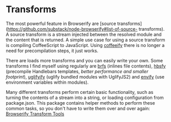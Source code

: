 # Transforms

The most powerful feature in Browserify are [source transforms](https://github.com/substack/node-browserify#list-of-source- transforms). A source transform is a stream injected between the resolved module and the content that is returned. A simple use case for using a source transform is compiling CoffeeScript to JavaScript. Using [coffeeify](https://github.com/substack/coffeeify) there is no longer a need for precompilation steps, it just works.

There are loads more transforms and you can easily write your own. Some transforms I find myself using regularly are [brfs](https://github.com/substack/brfs) (inlines file contents), [hbsfy](https://github.com/epeli/node-hbsfy) (precompile Handlebars templates, _better performance and smaller footprint_), [uglifyify](https://github.com/hughsk/uglifyify) (uglify bundled modules with UglifyJS2) and [envify](https://github.com/hughsk/envify) (use environment variables within modules).

Many different transforms perform certain basic functionality, such as turning the contents of a stream into a string, or loading configuration from package.json. This package contains helper methods to perform these common tasks, so you don't have to write them over and over again: [Browserify Transform Tools](https://www.npmjs.org/package/browserify-transform-tools)
